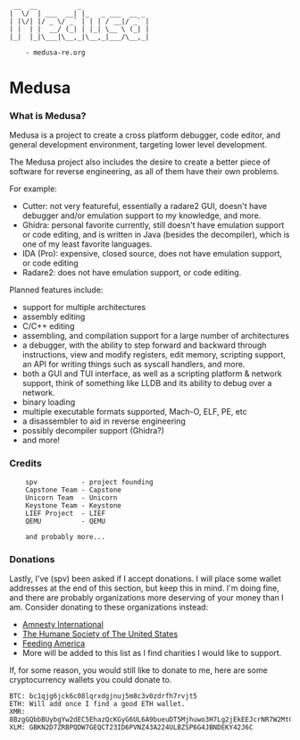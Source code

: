 ```
 __  __          _                 
|  \/  | ___  __| |_   _ ___  __ _ 
| |\/| |/ _ \/ _` | | | / __|/ _` |
| |  | |  __/ (_| | |_| \__ \ (_| |
|_|  |_|\___|\__,_|\__,_|___/\__,_|

    - medusa-re.org
```
# Medusa
### What is Medusa?
Medusa is a project to create a cross platform debugger, code editor, and
general development environment, targeting lower level development.

The Medusa project also includes the desire to create a better piece of software
for reverse engineering, as all of them have their own problems.

For example:
- Cutter: not very featureful, essentially a radare2 GUI, doesn't have
  debugger and/or emulation support to my knowledge, and more.
- Ghidra: personal favorite currently, still doesn't have emulation support
  or code editing, and is written in Java (besides the decompiler), which is
  one of my least favorite languages.
- IDA (Pro): expensive, closed source, does not have emulation support,
  or code editing
- Radare2: does not have emulation support, or code editing.

Planned features include:
- support for multiple architectures
- assembly editing
- C/C++ editing
- assembling, and compilation support for a large number of architectures
- a debugger, with the ability to step forward and backward through
  instructions, view and modify registers, edit memory, scripting support,
  an API for writing things such as syscall handlers, and more.
- both a GUI and TUI interface, as well as a scripting platform & network
  support, think of something like LLDB and its ability to debug over a
  network.
- binary loading
- multiple executable formats supported, Mach-O, ELF, PE, etc
- a disassembler to aid in reverse engineering
- possibly decompiler support (Ghidra?)
- and more!

### Credits
```
    spv           - project founding
    Capstone Team - Capstone
    Unicorn Team  - Unicorn
    Keystone Team - Keystone
    LIEF Project  - LIEF
    QEMU          - QEMU
    
    and probably more...
```

### Donations
Lastly, I've (spv) been asked if I accept donations. I will place some wallet
addresses at the end of this section, but keep this in mind. I'm doing fine, and
there are probably organizations more deserving of your money than I am.
Consider donating to these organizations instead:
- [Amnesty International](https://www.amnesty.org/)
- [The Humane Society of The United States](https://www.humanesociety.org/)
- [Feeding America](https://www.feedingamerica.org/)
- More will be added to this list as I find charities I would like to
  support.

If, for some reason, you would still like to donate to me, here are some
cryptocurrency wallets you could donate to.

```
BTC: bc1qjg6jck6c08lqrxdgjnuj5m8c3v0zdrfh7rvjt5
ETH: Will add once I find a good ETH wallet.
XMR: 8BzgGQbbBUybgYw2dEC5EhazQcKGyG6UL6A9bueuDT5Mjhuwo3H7Lg2jEkEEJcrNR7W2MtCKfoRkEBxi3JjztwHj1VwMV2u
XLM: GBKN2D7ZRBPQDW7GEQCT23ID6PVNZ43A224ULBZSP6G4JBNDEKY42J6C
```